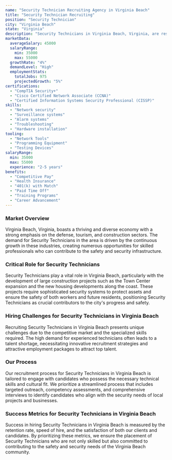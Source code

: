 ```yaml
---
name: "Security Technician Recruiting Agency in Virginia Beach"
title: "Security Technician Recruiting"
position: "Security Technician"
city: "Virginia Beach"
state: "Virginia"
description: "Security Technicians in Virginia Beach, Virginia, are responsible for installing, maintaining, and troubleshooting security systems including alarm and surveillance systems."
marketData:
  averageSalary: 45000
  salaryRange:
    min: 35000
    max: 55000
  growthRate: "4%"
  demandLevel: "High"
  employmentStats:
    totalJobs: 975
    projectedGrowth: "5%"
certifications:
  - "CompTIA Security+"
  - "Cisco Certified Network Associate (CCNA)"
  - "Certified Information Systems Security Professional (CISSP)"
skills:
  - "Network security"
  - "Surveillance systems"
  - "Alarm systems"
  - "Troubleshooting"
  - "Hardware installation"
tooling:
  - "Network Tools"
  - "Programming Equipment"
  - "Testing Devices"
salaryRange:
  min: 35000
  max: 55000
  experience: "2-5 years"
benefits:
  - "Competitive Pay"
  - "Health Insurance"
  - "401(k) with Match"
  - "Paid Time Off"
  - "Training Programs"
  - "Career Advancement"
---
```


### Market Overview
Virginia Beach, Virginia, boasts a thriving and diverse economy with a strong emphasis on the defense, tourism, and construction sectors. The demand for Security Technicians in the area is driven by the continuous growth in these industries, creating numerous opportunities for skilled professionals who can contribute to the safety and security infrastructure.

### Critical Role for Security Technicians
Security Technicians play a vital role in Virginia Beach, particularly with the development of large construction projects such as the Town Center expansion and the new housing developments along the coast. These projects require sophisticated security systems to protect assets and ensure the safety of both workers and future residents, positioning Security Technicians as crucial contributors to the city's progress and safety.

### Hiring Challenges for Security Technicians in Virginia Beach
Recruiting Security Technicians in Virginia Beach presents unique challenges due to the competitive market and the specialized skills required. The high demand for experienced technicians often leads to a talent shortage, necessitating innovative recruitment strategies and attractive employment packages to attract top talent.

### Our Process
Our recruitment process for Security Technicians in Virginia Beach is tailored to engage with candidates who possess the necessary technical skills and cultural fit. We prioritize a streamlined process that includes targeted outreach, competency assessments, and comprehensive interviews to identify candidates who align with the security needs of local projects and businesses.

### Success Metrics for Security Technicians in Virginia Beach
Success in hiring Security Technicians in Virginia Beach is measured by the retention rate, speed of hire, and the satisfaction of both our clients and candidates. By prioritizing these metrics, we ensure the placement of Security Technicians who are not only skilled but also committed to contributing to the safety and security needs of the Virginia Beach community.